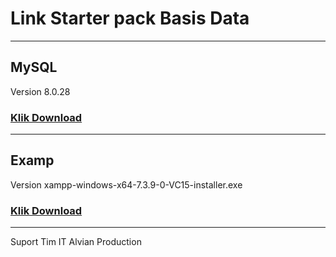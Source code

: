 # **Link Starter pack Basis Data**
--------------------
## MySQL
Version 8.0.28
### [Klik Download](https://downloads.mysql.com/archives/installer/)
------
## Examp
Version xampp-windows-x64-7.3.9-0-VC15-installer.exe
### [Klik Download](https://sourceforge.net/projects/xampp/files/XAMPP%20Windows/7.3.9/)
-------------------------------
Suport Tim IT Alvian Production

